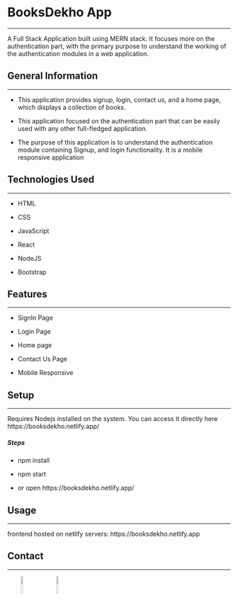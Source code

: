 <h1>BooksDekho App</h1>
<hr><p>A Full Stack Application built using MERN stack. It focuses more on the authentication part, with the primary purpose to understand the working of the authentication modules in a web application.</p><h2>General Information</h2>
<hr><ul>
<li>This application provides signup, login, contact us, and a home page, which displays a collection of books.</li>
</ul><ul>
<li>This application focused on the authentication part that can be easily used with any other full-fledged application.</li>
</ul><ul>
<li>The purpose of this application is to understand the authentication module containing Signup, and login functionality.
It is a mobile responsive application</li>
</ul><h2>Technologies Used</h2>
<hr><ul>
<li>HTML</li>
</ul><ul>
<li>CSS</li>
</ul><ul>
<li>JavaScript</li>
</ul><ul>
<li>React</li>
</ul><ul>
<li>NodeJS</li>
</ul><ul>
<li>Bootstrap</li>
</ul><h2>Features</h2>
<hr><ul>
<li>SignIn Page</li>
</ul><ul>
<li>Login Page</li>
</ul><ul>
<li>Home page</li>
</ul><ul>
<li>Contact Us Page</li>
</ul><ul>
<li>Mobile Responsive</li>
</ul><h2>Setup</h2>
<hr><p>Requires Nodejs installed on the system.
You can access it directly here https://booksdekho.netlify.app/</p><h5>Steps</h5><ul>
<li>npm install</li>
</ul><ul>
<li>npm start</li>
</ul><ul>
<li>or open https://booksdekho.netlify.app/</li>
</ul><h2>Usage</h2>
<hr><p>frontend hosted on netlify servers: https://booksdekho.netlify.app</p>
<h2>Contact</h2>
<hr><p><span style="margin-right: 30px;"></span><a href="https://www.linkedin.com/in/vaibhav-khushalani-760217136/"><img target="_blank" src="https://cdn.jsdelivr.net/gh/devicons/devicon/icons/linkedin/linkedin-original.svg" style="width: 10%;"></a><span style="margin-right: 30px;"></span><a href="https://github.com/VaibhavKhushalani"><img target="_blank" src="https://cdn.jsdelivr.net/gh/devicons/devicon/icons/github/github-original.svg" style="width: 10%;"></a></p>